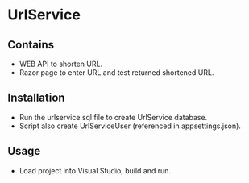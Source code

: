 # UrlService
 
## Contains
- WEB API to shorten URL.
- Razor page to enter URL and test returned shortened URL.

## Installation
- Run the urlservice.sql file to create UrlService database.
- Script also create UrlServiceUser (referenced in appsettings.json).

## Usage
- Load project into Visual Studio, build and run.
